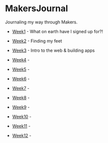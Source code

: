 # MakersJournal

Journaling my way through Makers.

- [Week1](https://github.com/beca-g/MakersJournal/blob/master/WK1.md) - What on earth have I signed up for?! 

- [Week2](https://github.com/beca-g/MakersJournal/blob/master/WK2.md) - Finding my feet

- [Week3](https://github.com/beca-g/MakersJournal/blob/master/WK3.md) - Intro to the web & building apps

- [Week4]() -

- [Week5]() - 

- [Week6]() -

- [Week7]() - 

- [Week8]() -

- [Week9]() -

- [Week10]() -

- [Week11]() -

- [Week12]() - 
